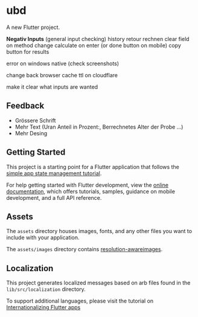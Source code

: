 # ubd

A new Flutter project.


**Negativ Inputs** (general input checking)
history
retour rechnen
clear field on method change
calculate on enter (or done button on mobile)
copy button for results

error on windows native (check screenshots)

change back browser cache ttl on cloudflare

make it clear what inputs are wanted


## Feedback
- Grössere Schrift
- Mehr Text (Uran Anteil in Prozent:, Berrechnetes Alter der Probe ...)
- Mehr Desing

## Getting Started

This project is a starting point for a Flutter application that follows the
[simple app state management tutorial](https://flutter.dev/docs/development/data-and-backend/state-mgmt/simple).

For help getting started with Flutter development, view the
[online documentation](https://flutter.dev/docs), which offers tutorials,
samples, guidance on mobile development, and a full API reference.

## Assets

The `assets` directory houses images, fonts, and any other files you want to
include with your application.

The `assets/images` directory contains [resolution-awareimages](https://flutter.dev/docs/development/ui/assets-and-images#resolution-aware).

## Localization

This project generates localized messages based on arb files found in
the `lib/src/localization` directory.

To support additional languages, please visit the tutorial on
[Internationalizing Flutter
apps](https://flutter.dev/docs/development/accessibility-and-localization/internationalization)
